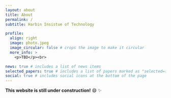 ```yaml
---
layout: about
title: About
permalink: /
subtitle: Harbin Insistue of Technology

profile:
  align: right
  image: photo.jpeg
  image_circular: false # crops the image to make it circular
  more_info: >
    <p>TBD</p><br>

news: true # includes a list of news items
selected_papers: true # includes a list of papers marked as "selected={true}"
social: true # includes social icons at the bottom of the page
---
```


**This website is still under construction!** :smile: :sparkles:
